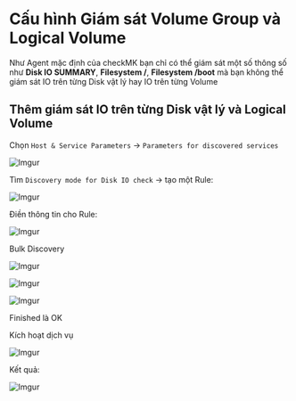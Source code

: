 # Cấu hình Giám sát Volume Group và Logical Volume
Như Agent mặc định của checkMK bạn chỉ có thể giám sát một số thông số như **Disk IO SUMMARY**, **Filesystem /**, **Filesystem /boot** mà bạn không thể giám sát IO trên từng Disk vật lý hay IO trên từng Volume

## Thêm giám sát IO trên từng Disk vật lý và Logical Volume

Chọn `Host & Service Parameters` -> `Parameters for discovered services`

![Imgur](https://i.imgur.com/A88gTCk.png)

Tìm `Discovery mode for Disk IO check` -> tạo một Rule:

![Imgur](https://i.imgur.com/a68M9oO.png)

Điền thông tin cho Rule:

![Imgur](https://i.imgur.com/78FX8Wg.png)

Bulk Discovery

![Imgur](https://i.imgur.com/D9JcppX.png)

![Imgur](https://i.imgur.com/DwO9oAT.png)

![Imgur](https://i.imgur.com/BYN0U1D.png)

Finished là OK

Kích hoạt dịch vụ

![Imgur](https://i.imgur.com/wsnNJxN.png)

Kết quả:

![Imgur](https://i.imgur.com/bEMvqF3.png)


